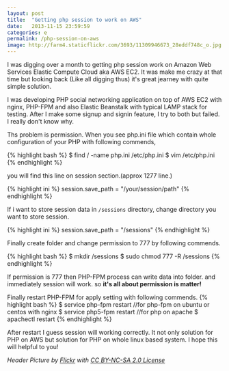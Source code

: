 ```yaml
---
layout: post
title:  "Getting php session to work on AWS"
date:   2013-11-15 23:59:59
categories: e
permalink: /php-session-on-aws
image: http://farm4.staticflickr.com/3693/11309946673_28eddf748c_o.jpg
---
```

I was digging over a month to getting php session work on Amazon Web Services Elastic Compute Cloud aka AWS EC2. 
It was make me crazy at that time but looking back (Like all digging thus) it's great jearney with quite simple solution.

I was developing PHP social networking application on top of AWS EC2 with nginx, PHP-FPM and also Elastic Beanstalk with typical
LAMP stack for testing. After I make some signup and signin feature, I try to both but failed. I really don't know why.

Ths problem is permission. When you see php.ini file which contain whole configuration of your PHP with following commends,

{% highlight bash %}
$ find / -name php.ini
/etc/php.ini
$ vim /etc/php.ini
{% endhighlight %}

you will find this line on session section.(approx 1277 line.)

{% highlight ini %}
session.save_path = "/your/session/path"
{% endhighlight %}

If i want to store session data in ``/sessions`` directory, change directory you want to store session.

{% highlight ini %}
session.save_path = "/sessions"
{% endhighlight %}

Finally create folder and change permission to 777 by following commends.

{% highlight bash %}
$ mkdir /sessions
$ sudo chmod 777 -R /sessions
{% endhighlight %}

If permission is 777 then PHP-FPM process can write data into folder. and immediately session will work.
so **it's all about permission is matter!**

Finally restart PHP-FPM for apply setting with following commends.
{% highlight bash %}
$ service php-fpm restart
//for php-fpm on ubuntu or centos with nginx
$ service php5-fpm restart
//for php on apache
$ apachectl restart
{% endhighlight %}

After restart I guess session will working correctly. It not only solution for PHP on AWS but solution for PHP on whole linux based system.
I hope this will helpful to you!

*Header Picture by <a href="http://www.flickr.com/photos/11904001@N00/3304736754/">Flickr</a> with <a href="http://creativecommons.org/licenses/by-nc-sa/2.0/">CC BY-NC-SA 2.0 License</a>*
